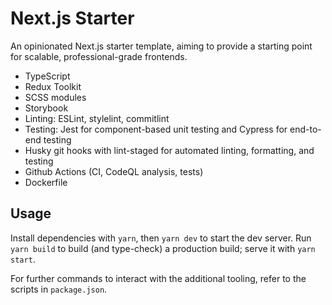# Next.js Starter

An opinionated Next.js starter template, aiming to provide a starting point for scalable, professional-grade frontends.

- TypeScript
- Redux Toolkit
- SCSS modules
- Storybook
- Linting: ESLint, stylelint, commitlint
- Testing: Jest for component-based unit testing and Cypress for end-to-end testing
- Husky git hooks with lint-staged for automated linting, formatting, and testing
- Github Actions (CI, CodeQL analysis, tests)
- Dockerfile

## Usage

Install dependencies with `yarn`, then `yarn dev` to start the dev server. Run `yarn build` to build (and type-check) a production build; serve it with `yarn start`.

For further commands to interact with the additional tooling, refer to the scripts in `package.json`.
